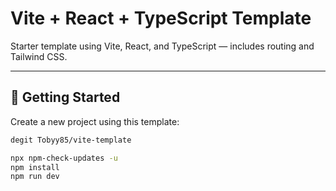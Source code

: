 # Vite + React + TypeScript Template

Starter template using Vite, React, and TypeScript — includes routing and Tailwind CSS.

---

## 🚀 Getting Started

Create a new project using this template:

```bash
degit Tobyy85/vite-template

npx npm-check-updates -u
npm install
npm run dev
```
